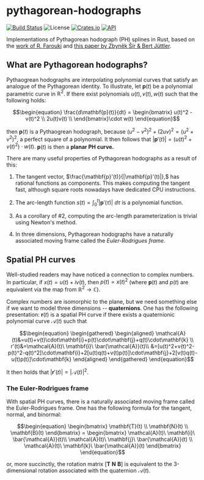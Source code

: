 # pythagorean-hodographs

[![Build Status][actions-badge]][actions-url]
![License][license-badge]
[![Crates.io][crates-badge]][crates-url]
[![API][docs-badge]][docs-url]

[actions-badge]: https://github.com/suremarc/pythagorean-hodographs/workflows/build/badge.svg?event=push
[actions-url]: https://github.com/suremarc/pythagorean-hodographs/actions?query=workflow%3Abuild+branch%3Amaster
[docs-badge]: https://docs.rs/pythagorean-hodographs/badge.svg
[docs-url]: https://docs.rs/pythagorean-hodographs
[license-badge]: https://img.shields.io/badge/license-MIT_OR_Apache--2.0-blue.svg
[crates-badge]: https://img.shields.io/crates/v/pythagorean-hodographs.svg
[crates-url]: https://crates.io/crates/pythagorean-hodographs

Implementations of Pythagorean hodograph (PH) splines in Rust, based on the [work of R. Farouki](https://doi.org/10.1007/978-3-540-73398-0) and [this paper by Zbyněk Šír & Bert Jüttler](https://doi.org/10.1007/11537908_22).

## What are Pythagorean hodographs?

Pythaogrean hodographs are interpolating polynomial curves that satisfy an analogue of the Pythagorean identity. To illustrate, let $\mathbf{p}(t)$ be a polynomial parametric curve in $\mathbb{R}^2$. If there exist polynomials $u(t), v(t), w(t)$ such that the following holds:

$$\begin{equation}
    \frac{d\mathbf{p}(t)}{dt} = \begin{bmatrix}
        u(t)^2 - v(t)^2 \\
        2u(t)v(t) \\
    \end{bmatrix}\cdot w(t)
\end{equation}$$

then $\mathbf{p}(t)$ is a Pythaogrean hodograph, because $(u^2-v^2)^2+(2uv)^2=(u^2+v^2)^2,$ a perfect square of a polynomial. It then follows that $|\mathbf{p}'(t)|=(u(t)^2+v(t)^2)\cdot w(t).$ $\mathbf{p}(t)$ is then a __planar PH curve.__

There are many useful properties of Pythagorean hodographs as a result of this:

1. The tangent vector, $\frac{\mathbf{p}'(t)}{|\mathbf{p}'(t)|},$ has rational functions as components. This makes computing the tangent fast, although square roots nowadays have dedicated CPU instructions.

2. The arc-length function $s(t)=\int_0^t|\mathbf{p}'(\tau)|\ d\tau$ is a polynomial function.

3. As a corollary of #2, computing the arc-length parameterization is trivial using Newton's method.

4. In three dimensions, Pythagorean hodographs have a naturally associated moving frame called the _Euler-Rodrigues frame._

## Spatial PH curves

Well-studied readers may have noticed a connection to complex numbers. In particular, if $x(t)=u(t)+iv(t),$ then $p(t)=x(t)^2$ (where $\mathbf{p}(t)$ and $p(t)$ are equivalent via the map from $\mathbb{R}^2\rightarrow\mathbb{C}$).

Complex numbers are isomorphic to the plane, but we need something else if we want to model three dimensions -- __quaternions__. One has the following presentation: $\mathbf{r}(t)$ is a spatial PH curve if there exists a quaternionic polynomial curve $\mathcal{A}(t)$ such that

$$\begin{equation}
\begin{gathered}
    \begin{aligned}
    \mathcal{A}(t)&=u(t)+v(t)\cdot\mathbf{i}+p(t)\cdot\mathbf{j}+q(t)\cdot\mathbf{k} \\
    r'(t)&=\mathcal{A}(t)\ \mathbf{i}\ \bar{\mathcal{A}}(t)\\
    &=[u(t)^2+v(t)^2-p(t)^2-q(t)^2]\cdot\mathbf{i}+2[u(t)q(t)+v(t)p(t)]\cdot\mathbf{j}+2[v(t)q(t)-u(t)p(t)]\cdot\mathbf{k}
    \end{aligned}
\end{gathered}
\end{equation}$$

It then holds that $|\mathbf{r}'(t)|=|\mathcal{A}(t)|^2.$

### The Euler-Rodrigues frame

With spatial PH curves, there is a naturally associated moving frame called the Euler-Rodrigues frame. One has the following formula for the tangent, normal, and binormal:

$$\begin{equation}
    \begin{bmatrix}
    \mathbf{T}(t) \\
    \mathbf{N}(t) \\
    \mathbf{B}(t)
    \end{bmatrix} = \begin{bmatrix}
    \mathcal{A}(t)\ \mathbf{i}\ \bar{\mathcal{A}}(t)\\
    \mathcal{A}(t)\ \mathbf{j}\ \bar{\mathcal{A}}(t) \\
    \mathcal{A}(t)\ \mathbf{k}\ \bar{\mathcal{A}}(t)
    \end{bmatrix}
\end{equation}$$

or, more succinctly, the rotation matrix $[\mathbf{T\ N\ B}]$ is equivalent to the 3-dimensional rotation associated with the quaternion $\mathcal{A}(t).$
